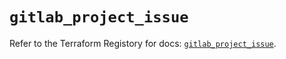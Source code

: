 # `gitlab_project_issue`

Refer to the Terraform Registory for docs: [`gitlab_project_issue`](https://registry.terraform.io/providers/gitlabhq/gitlab/15.10.0/docs/resources/project_issue).
